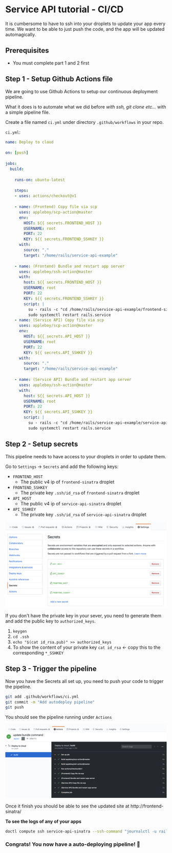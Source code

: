 # Service API tutorial - CI/CD

It is cumbersome to have to ssh into your droplets to update your app every time. We want to be able to just push the code, and the app will be updated automagically.

## Prerequisites

- You must complete part 1 and 2 first

## Step 1 - Setup Github Actions file

We are going to use Github Actions to setup our continuous deployment pipeline.

What it does is to automate what we did before *with ssh, git clone etc...* with a simple pipeline file.

Create a file named `ci.yml` under directory `.github/workflows` in your repo.

`ci.yml`:

```yaml
name: Deploy to cloud

on: [push]

jobs:
  build:

    runs-on: ubuntu-latest

    steps:
    - uses: actions/checkout@v1

    - name: (Frontend) Copy file via scp
      uses: appleboy/scp-action@master
      env:
        HOST: ${{ secrets.FRONTEND_HOST }}
        USERNAME: root
        PORT: 22
        KEY: ${{ secrets.FRONTEND_SSHKEY }}
      with:
        source: "."
        target: "/home/rails/service-api-example"

    - name: (Frontend) Bundle and restart app server
      uses: appleboy/ssh-action@master
      with:
        host: ${{ secrets.FRONTEND_HOST }}
        USERNAME: root
        PORT: 22
        KEY: ${{ secrets.FRONTEND_SSHKEY }}
        script: |
          su - rails -c "cd /home/rails/service-api-example/frontend-sinatra && bundle"
          sudo systemctl restart rails.service
    - name: (Service API) Copy file via scp
      uses: appleboy/scp-action@master
      env:
        HOST: ${{ secrets.API_HOST }}
        USERNAME: root
        PORT: 22
        KEY: ${{ secrets.API_SSHKEY }}
      with:
        source: "."
        target: "/home/rails/service-api-example"

    - name: (Service API) Bundle and restart app server
      uses: appleboy/ssh-action@master
      with:
        host: ${{ secrets.API_HOST }}
        USERNAME: root
        PORT: 22
        KEY: ${{ secrets.API_SSHKEY }}
        script: |
          su - rails -c "cd /home/rails/service-api-example/service-api-sinatra && bundle"
          sudo systemctl restart rails.service
```

## Step 2 - Setup secrets

This pipeline needs to have access to your droplets in order to update them.

Go to `Settings` -> `Secrets` and add the following keys:

- `FRONTEND_HOST`
  - The public v4 ip of `frontend-sinatra` droplet
- `FRONTEND_SSHKEY`
  - The private key `.ssh/id_rsa` of `frontend-sinatra` droplet
- `API_HOST`
  - The public v4 ip of `service-api-sinatra` droplet
- `API_SSHKEY`
  - The private key `.ssh/id_rsa` of `service-api-sinatra` droplet

![secrets](images/secrets.png)

If you don't have the private key in your sever, you need to generate them and add the public key to `authorized_keys`.

1. `keygen`
2. `cd .ssh`
3. `echo "$(cat id_rsa.pub)" >> authorized_keys`
4. To show the content of your private key `cat id_rsa` <- copy this to the corresponding `*_SSHKEY`

## Step 3 - Trigger the pipeline

Now you have the Secrets all set up, you need to push your code to trigger the pipeline.

```bash
git add .github/workflows/ci.yml
git commit -m "Add autodeploy pipeline"
git push
```

You should see the pipeline running under `Actions`

![pipeline](images/pipeline.png)

Once it finish you should be able to see the updated site at http://frontend-sinatra/

**To see the logs of any of your apps**

```bash
doctl compute ssh service-api-sinatra --ssh-command "journalctl -u rails.service -e -f"
```

### **Congrats! You now have a auto-deploying pipeline!** 🎉
